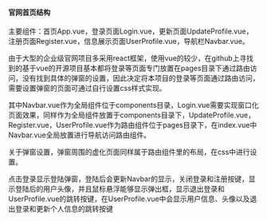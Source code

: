 #### 官网首页结构

主要组件：首页App.vue，登录页面Login.vue，更新页面UpdateProfile.vue，注册页面Register.vue，信息展示页面UserProfile.vue，导航栏Navbar.vue。

由于大型的企业级官网项目多采用react框架，使用vue的较少，在github上寻找到的基于vue的开源项目基本都将登录等页面专门放置在pages目录下通过路由访问，没有找到具体的弹窗的设置，因此决定将本项目的登录等页面通过路由访问，需要设置弹窗的页面可通过自行设置css样式实现。

其中Navbar.vue作为全局组件位于components目录，Login.vue需要实现窗口化页面效果，同样作为全局组件放置于components目录下，UpdateProfile.vue，Register.vue，UserProfile.vue作为路由组件位于pages目录下，在index.vue中Navbar.vue全局放置进行导航访问路由组件。

关于弹窗设置，弹窗周围的虚化页面同样属于路由组件里的布局，在css中进行设置。

点击登录显示登陆弹窗，登陆后会更新Navbar的显示，关闭登录和注册按键，显示登陆后的用户头像，并且鼠标悬浮能够显示弹出框，显示退出登录和UserProfile.vue的跳转按键，在UserProfile.vue中会显示用户信息、头像以及退出登录和更新个人信息的跳转按键

